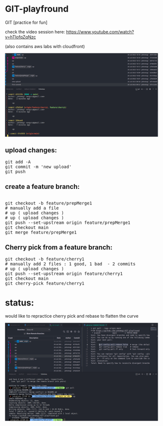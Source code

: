 # GIT-playfround

GIT [practice for fun]

check the video session here:
https://www.youtube.com/watch?v=hTlofqZqNzc

(also contains aws labs with cloudfront)

![alt text](img/status.png)

## upload changes:
<pre>
git add -A
git commit -m 'new upload'
git push
</pre>
## create a feature branch:
<pre>

git checkout -b feature/prepMerge1
# manually add a file 
# up ( upload changes )
# up ( upload changes )
git push --set-upstream origin feature/prepMerge1
git checkout main
git merge feature/prepMerge1
</pre>
## Cherry pick from a feature branch:
<!-- let's try a git cherry pick with rebase -->
<pre>
git checkout -b feature/cherry1
# manually add 2 files : 1 good, 1 bad  - 2 commits
# up ( upload changes )
git push --set-upstream origin feature/cherry1
git checkout main
git cherry-pick feature/cherry1
</pre>
# status:
would like to repractice cherry pick and rebase to flatten the curve

![alt text](img/conflict1.png)
